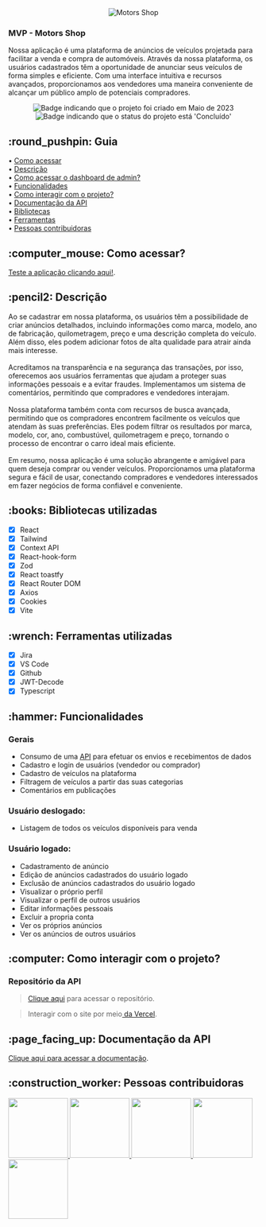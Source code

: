 <div align="center">
<img alt="Motors Shop" src="https://github.com/Motors-Shop-grupo37-t14/motors_shop_front_end/blob/develop/src/Assets/Logo.png" />
</div>

<h3>
  MVP - Motors Shop
</h3>
<p>Nossa aplicação é uma plataforma de anúncios de veículos projetada para facilitar a venda e compra de automóveis. Através da nossa plataforma, os usuários cadastrados têm a oportunidade de anunciar seus veículos de forma simples e eficiente. Com uma interface intuitiva e recursos avançados, proporcionamos aos vendedores uma maneira conveniente de alcançar um público amplo de potenciais compradores.
</p>

<p align="center">
    <img alt="Badge indicando que o projeto foi criado em Maio de 2023" src="https://img.shields.io/badge/Data%20de%20cria%C3%A7%C3%A3o-Maio%2F2023-blue">
    <img alt="Badge indicando que o status do projeto está 'Concluído'" src="https://img.shields.io/badge/Status-Concluído-green">
</p>

<h2 id="Como acessar"> :round_pushpin: Guia</h2>

• <a href="#Como acessar">Como acessar</a>
<br>
• <a href="#descricao">Descrição</a>
<br>
• <a href="#login">Como acessar o dashboard de admin?</a>
<br>
• <a href="#funcionalidades">Funcionalidades</a>
<br>
• <a href="#interacao">Como interagir com o projeto?</a>
<br>
• <a href="#doc">Documentação da API</a>
<br>
• <a href="#Bibliotecas">Bibliotecas</a>
<br>
• <a href="#Ferramentas">Ferramentas</a>
<br>
• <a href="#Desenvolvedores">Pessoas contribuidoras</a>
<br>

<h2 id="Como acessar"> :computer_mouse: Como acessar?</h2>

<a href="LINK DO VERCEL DO FRONT">Teste a aplicação clicando aqui!</a>.

<h2 id="descricao">:pencil2: Descrição</h2>
<p>
  Ao se cadastrar em nossa plataforma, os usuários têm a possibilidade de criar anúncios detalhados, incluindo informações como marca, modelo, ano de fabricação, quilometragem, preço e uma descrição completa do veículo. Além disso, eles podem adicionar fotos de alta qualidade para atrair ainda mais interesse.
<br>
<br>
Acreditamos na transparência e na segurança das transações, por isso, oferecemos aos usuários ferramentas que ajudam a proteger suas informações pessoais e a evitar fraudes. Implementamos um sistema de comentários, permitindo que compradores e vendedores interajam.
<br>
<br>
Nossa plataforma também conta com recursos de busca avançada, permitindo que os compradores encontrem facilmente os veículos que atendam às suas preferências. Eles podem filtrar os resultados por marca, modelo, cor, ano, combustúvel, quilometragem e preço, tornando o processo de encontrar o carro ideal mais eficiente.
<br>
<br>
Em resumo, nossa aplicação é uma solução abrangente e amigável para quem deseja comprar ou vender veículos. Proporcionamos uma plataforma segura e fácil de usar, conectando compradores e vendedores interessados em fazer negócios de forma confiável e conveniente.
</p>

<h2 id="Bibliotecas">:books: Bibliotecas utilizadas</h2>

- [x] React
- [x] Tailwind
- [x] Context API
- [x] React-hook-form
- [x] Zod
- [x] React toastfy
- [x] React Router DOM
- [x] Axios
- [x] Cookies
- [x] Vite

<h2 id="Ferramentas">:wrench: Ferramentas utilizadas</h2>

- [x] Jira
- [x] VS Code
- [x] Github
- [x] JWT-Decode
- [x] Typescript

<h2 id="funcionalidades">:hammer: Funcionalidades</h2>

### Gerais
- Consumo de uma <a href="">API</a> para efetuar os envios e recebimentos de dados
- Cadastro e login de usuários (vendedor ou comprador)
- Cadastro de veículos na plataforma
- Filtragem de veículos a partir das suas categorias
- Comentários em publicações

### Usuário deslogado:
- Listagem de todos os veículos disponíveis para venda

### Usuário logado:
- Cadastramento de anúncio
- Edição de anúncios cadastrados do usuário logado
- Exclusão de anúncios cadastrados do usuário logado
- Visualizar o próprio perfil
- Visualizar o perfil de outros usuários
- Editar informações pessoais
- Excluir a propria conta
- Ver os próprios anúncios
- Ver os anúncios de outros usuários

<h2 id="interacao">:computer: Como interagir com o projeto? </h2>

### Repositório da API
 ><a href="LINK DO REPOSITÓRIO">Clique aqui</a> para acessar o repositório.

 >Interagir com o site por meio<a href="https://reciclarte-rho.vercel.app/"> da Vercel</a>.

<h2 id="doc">:page_facing_up: Documentação da API </h2>
<a href="LINK DO REPOSITÓRIO DA API">Clique aqui para acessar a documentação</a>.

<h2 id="Desenvolvedores">:construction_worker: Pessoas contribuidoras</h2>

<a href="https://github.com/Adrianosq">
  <img width="120px" src="https://avatars.githubusercontent.com/u/53229937?v=4">
</a>
 
<a href="https://github.com/eucamila22">
  <img width="120px" src="https://avatars.githubusercontent.com/u/105559819?v=4">
</a>

<a href="https://github.com/Nizoszz">
  <img width="120px" src="https://avatars.githubusercontent.com/u/110125868?v=4">
</a>
 
<a href="https://github.com/gusdinizmaia">
  <img width="120px" src="https://avatars.githubusercontent.com/u/106834704?v=4">
</a>
 
<a href="https://github.com/GustavoGussoni">
  <img width="120px" src="https://avatars.githubusercontent.com/u/110189029?v=4">
</a>
 
